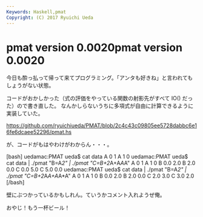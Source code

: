 ```yaml
---
Keywords: Haskell,pmat
Copyright: (C) 2017 Ryuichi Ueda
---
```


# <!--:ja-->pmat version 0.0020<!--:--><!--:en-->pmat version 0.0020<!--:-->
<!--:ja-->今日も酔っ払って帰って来てプログラミング。「アンタも好きね」と言われてもしょうがない状態。

コードがおかしかった（式の評価をやっている関数の射影先がすべて IO() だった）ので書き直した。
なんかしらないうちに多項式が自由に計算できるように実装していた。

<a target="_blank" href="https://github.com/ryuichiueda/PMAT/blob/2c4c43c09805ee5728dabbc6e16fe6dcaee52296/pmat.hs">https://github.com/ryuichiueda/PMAT/blob/2c4c43c09805ee5728dabbc6e16fe6dcaee52296/pmat.hs</a>

が、コードがもはやわけがわからん・・・。

[bash]
uedamac:PMAT ueda$ cat data 
A 0 1
A 1 0
uedamac:PMAT ueda$ cat data | ./pmat &quot;B=A*2&quot; | ./pmat &quot;C=B+2*A+A*A*A&quot;
A 0 1
A 1 0
B 0.0 2.0
B 2.0 0.0
C 0.0 5.0
C 5.0 0.0
uedamac:PMAT ueda$ cat data | ./pmat &quot;B=A*2&quot; | ./pmat &quot;C=B+2*A*A+A*A*A&quot;
A 0 1
A 1 0
B 0.0 2.0
B 2.0 0.0
C 2.0 3.0
C 3.0 2.0
[/bash]

壁にぶつかっているかもしれん。ていうかコメント入れようぜ俺。


おやじ！もう一杯ビール！<!--:-->
